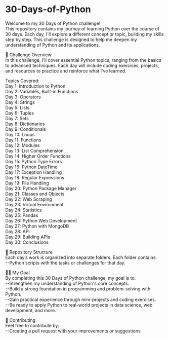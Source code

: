# 30-Days-of-Python  

Welcome to my 30 Days of Python challenge!  
This repository contains my journey of learning Python over the course of 30 days. Each day, I'll explore a different concept or topic, building my skills step by step. This challenge is designed to help me deepen my understanding of Python and its applications.

📅 Challenge Overview  
In this challenge, I'll cover essential Python topics, ranging from the basics to advanced techniques. Each day will include coding exercises, projects, and resources to practice and reinforce what I've learned.

Topics Covered:  
Day 1: Introduction to Python  
Day 2: Variables, Built-in Functions  
Day 3: Operators  
Day 4: Strings  
Day 5: Lists  
Day 6: Tuples  
Day 7: Sets  
Day 8: Dictionaries  
Day 9: Conditionals  
Day 10: Loops   
Day 11: Functions  
Day 12: Modules  
Day 13: List Comprehension  
Day 14: Higher Order Functions  
Day 15: Python Type Errors  
Day 16: Python DateTime  
Day 17: Exception Handling  
Day 18: Regular Expressions  
Day 19: File Handling  
Day 20: Python Package Manager  
Day 21: Classes and Objects  
Day 22: Web Scraping  
Day 23: Virtual Environment  
Day 24: Statistics  
Day 25: Pandas  
Day 26: Python Web Development  
Day 27: Python with MongoDB  
Day 28: API  
Day 29: Building APIs  
Day 30: Conclusions  

📂 Repository Structure  
Each day’s work is organized into separate folders. Each folder contains:  
--Python scripts with the tasks or challenges for that day.

👨‍💻 My Goal  
By completing this 30 Days of Python challenge, my goal is to:  
--Strengthen my understanding of Python's core concepts.  
--Build a strong foundation in programming and problem-solving with Python.  
--Gain practical experience through mini-projects and coding exercises.  
--Be ready to apply Python to real-world projects in data science, web development, and more.  

🤝 Contributing  
Feel free to contribute by:  
--Creating a pull request with your improvements or suggestions  
